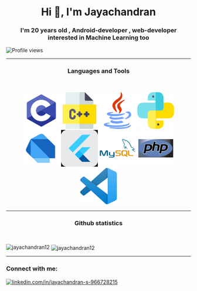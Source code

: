 <h1 align="center">Hi 👋, I'm Jayachandran</h1>
<h3 align="center">I'm 20 years old , Android-developer , web-developer interested in Machine Learning too</h3>

![Profile views](https://gpvc.arturio.dev/jayachandran12)  

<hr>
<h3 align="center">Languages and Tools</h3><br>
<p align="center"> 
    <img src="https://github.com/Jayachandran12/Jayachandran12/blob/master/assets/c-programming-569564.png" alt="c"         width="100" height="100"/> 
    <img src="https://github.com/Jayachandran12/Jayachandran12/blob/master/assets/c.png"                    alt="cplusplus" width="100" height="100"/> 
    <img src="https://github.com/Jayachandran12/Jayachandran12/blob/master/assets/java.png"                 alt="java"      width="100" height="100"/> 
    <img src="https://github.com/Jayachandran12/Jayachandran12/blob/master/assets/python.png"               alt="python"    width="100" height="100"/>
    <img src="https://github.com/Jayachandran12/Jayachandran12/blob/master/assets/dart_mono.png"            alt="dart"      width="100" height="100"/>
    <img src="https://github.com/Jayachandran12/Jayachandran12/blob/master/assets/flutter.png"              alt="flutter"   width="100" height="100"/> 
    <img src="https://raw.githubusercontent.com/devicons/devicon/master/icons/mysql/mysql-original-wordmark.svg" alt="mysql" width="100" height="100"/> 
    <img src="https://raw.githubusercontent.com/devicons/devicon/master/icons/php/php-original.svg" alt="php" width="100" height="100"/> 
    <img src="https://github.com/Jayachandran12/Jayachandran12/blob/master/assets/vscode.png"               alt="vscode"    width="100" height="100">
</p>
<hr>

<h3 align="center">Github statistics</h3><br>

<p ><img align="left" src="https://github-readme-stats.vercel.app/api/top-langs?username=jayachandran12&show_icons=true&locale=en&layout=compact" alt="jayachandran12" /></p>

<p >&nbsp;<img align="center" src="https://github-readme-stats.vercel.app/api?username=jayachandran12&show_icons=true&locale=en" alt="jayachandran12" /></p>


<hr>

<h3 align="left">Connect with me:</h3>
<p align="left">
<a href="https://linkedin.com/in/linkedin.com/in/jayachandran-s-966728215" target="blank"><img align="center" src="https://raw.githubusercontent.com/rahuldkjain/github-profile-readme-generator/master/src/images/icons/Social/linked-in-alt.svg" alt="linkedin.com/in/jayachandran-s-966728215" height="30" width="40" /></a>
</p>
